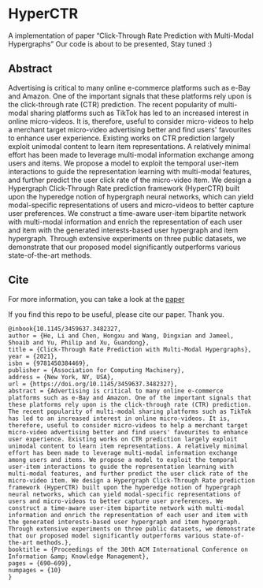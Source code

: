 # HyperCTR

A implementation of paper “Click-Through Rate Prediction with Multi-Modal Hypergraphs”
Our code is about to be presented, Stay tuned :)

## Abstract
Advertising is critical to many online e-commerce platforms such as e-Bay and Amazon. One of the important signals that these platforms rely upon is the click-through rate (CTR) prediction. The recent popularity of multi-modal sharing platforms such as TikTok has led to an increased interest in online micro-videos. It is, therefore, useful to consider micro-videos to help a merchant target micro-video advertising better and find users' favourites to enhance user experience. Existing works on CTR prediction largely exploit unimodal content to learn item representations. A relatively minimal effort has been made to leverage multi-modal information exchange among users and items. We propose a model to exploit the temporal user-item interactions to guide the representation learning with multi-modal features, and further predict the user click rate of the micro-video item. We design a Hypergraph Click-Through Rate prediction framework (HyperCTR) built upon the hyperedge notion of hypergraph neural networks, which can yield modal-specific representations of users and micro-videos to better capture user preferences. We construct a time-aware user-item bipartite network with multi-modal information and enrich the representation of each user and item with the generated interests-based user hypergraph and item hypergraph. Through extensive experiments on three public datasets, we demonstrate that our proposed model significantly outperforms various state-of-the-art methods.

## Cite
For more information, you can take a look at the [paper](https://dl.acm.org/doi/abs/10.1145/3459637.3482327)

If you find this repo to be useful, please cite our paper. Thank you.

```
@inbook{10.1145/3459637.3482327,
author = {He, Li and Chen, Hongxu and Wang, Dingxian and Jameel, Shoaib and Yu, Philip and Xu, Guandong},
title = {Click-Through Rate Prediction with Multi-Modal Hypergraphs},
year = {2021},
isbn = {9781450384469},
publisher = {Association for Computing Machinery},
address = {New York, NY, USA},
url = {https://doi.org/10.1145/3459637.3482327},
abstract = {Advertising is critical to many online e-commerce platforms such as e-Bay and Amazon. One of the important signals that these platforms rely upon is the click-through rate (CTR) prediction. The recent popularity of multi-modal sharing platforms such as TikTok has led to an increased interest in online micro-videos. It is, therefore, useful to consider micro-videos to help a merchant target micro-video advertising better and find users' favourites to enhance user experience. Existing works on CTR prediction largely exploit unimodal content to learn item representations. A relatively minimal effort has been made to leverage multi-modal information exchange among users and items. We propose a model to exploit the temporal user-item interactions to guide the representation learning with multi-modal features, and further predict the user click rate of the micro-video item. We design a Hypergraph Click-Through Rate prediction framework (HyperCTR) built upon the hyperedge notion of hypergraph neural networks, which can yield modal-specific representations of users and micro-videos to better capture user preferences. We construct a time-aware user-item bipartite network with multi-modal information and enrich the representation of each user and item with the generated interests-based user hypergraph and item hypergraph. Through extensive experiments on three public datasets, we demonstrate that our proposed model significantly outperforms various state-of-the-art methods.},
booktitle = {Proceedings of the 30th ACM International Conference on Information &amp; Knowledge Management},
pages = {690–699},
numpages = {10}
}
```


